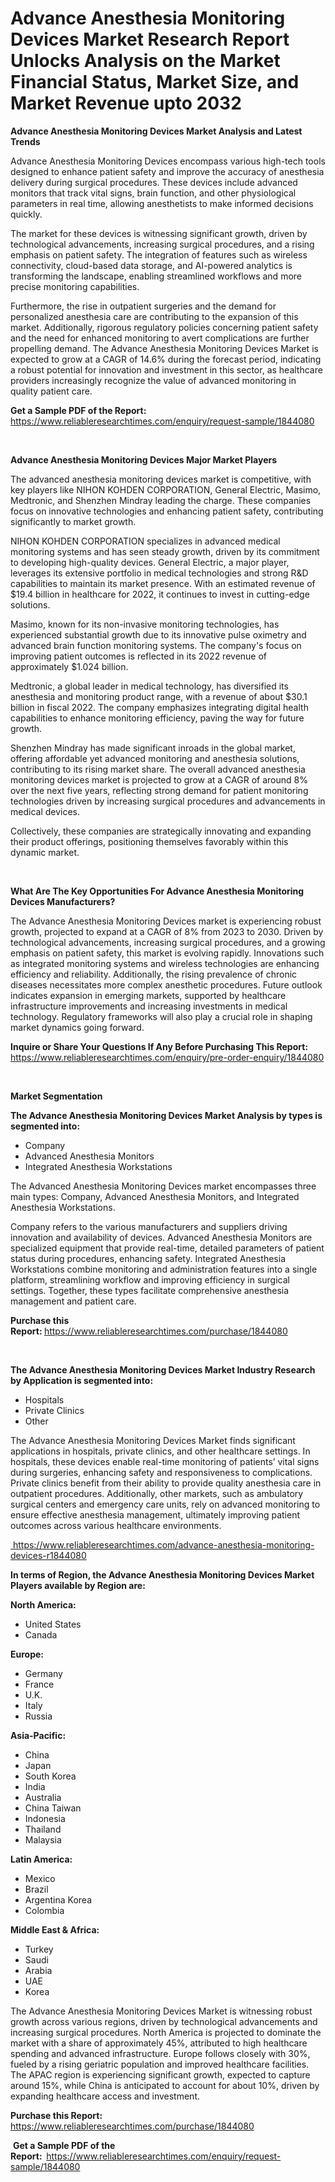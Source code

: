 <p><h1>Advance Anesthesia Monitoring Devices Market Research Report Unlocks Analysis on the Market Financial Status, Market Size, and Market Revenue upto 2032</h1></p><p><strong>Advance Anesthesia Monitoring Devices Market Analysis and Latest Trends</strong></p>
<p><p>Advance Anesthesia Monitoring Devices encompass various high-tech tools designed to enhance patient safety and improve the accuracy of anesthesia delivery during surgical procedures. These devices include advanced monitors that track vital signs, brain function, and other physiological parameters in real time, allowing anesthetists to make informed decisions quickly. </p><p>The market for these devices is witnessing significant growth, driven by technological advancements, increasing surgical procedures, and a rising emphasis on patient safety. The integration of features such as wireless connectivity, cloud-based data storage, and AI-powered analytics is transforming the landscape, enabling streamlined workflows and more precise monitoring capabilities.</p><p>Furthermore, the rise in outpatient surgeries and the demand for personalized anesthesia care are contributing to the expansion of this market. Additionally, rigorous regulatory policies concerning patient safety and the need for enhanced monitoring to avert complications are further propelling demand. The Advance Anesthesia Monitoring Devices Market is expected to grow at a CAGR of 14.6% during the forecast period, indicating a robust potential for innovation and investment in this sector, as healthcare providers increasingly recognize the value of advanced monitoring in quality patient care.</p></p>
<p><strong>Get a Sample PDF of the Report:&nbsp;</strong> <a href="https://www.reliableresearchtimes.com/enquiry/request-sample/1844080?utm_campaign=3113&utm_medium=2&utm_source=Github&utm_content=ia&utm_term=14042025&utm_id=advance-anesthesia-monitoring-devices">https://www.reliableresearchtimes.com/enquiry/request-sample/1844080</a></p>
<p>&nbsp;</p>
<p><strong>Advance Anesthesia Monitoring Devices Major Market Players</strong></p>
<p><p>The advanced anesthesia monitoring devices market is competitive, with key players like NIHON KOHDEN CORPORATION, General Electric, Masimo, Medtronic, and Shenzhen Mindray leading the charge. These companies focus on innovative technologies and enhancing patient safety, contributing significantly to market growth.</p><p>NIHON KOHDEN CORPORATION specializes in advanced medical monitoring systems and has seen steady growth, driven by its commitment to developing high-quality devices. General Electric, a major player, leverages its extensive portfolio in medical technologies and strong R&D capabilities to maintain its market presence. With an estimated revenue of $19.4 billion in healthcare for 2022, it continues to invest in cutting-edge solutions.</p><p>Masimo, known for its non-invasive monitoring technologies, has experienced substantial growth due to its innovative pulse oximetry and advanced brain function monitoring systems. The company's focus on improving patient outcomes is reflected in its 2022 revenue of approximately $1.024 billion.</p><p>Medtronic, a global leader in medical technology, has diversified its anesthesia and monitoring product range, with a revenue of about $30.1 billion in fiscal 2022. The company emphasizes integrating digital health capabilities to enhance monitoring efficiency, paving the way for future growth.</p><p>Shenzhen Mindray has made significant inroads in the global market, offering affordable yet advanced monitoring and anesthesia solutions, contributing to its rising market share. The overall advanced anesthesia monitoring devices market is projected to grow at a CAGR of around 8% over the next five years, reflecting strong demand for patient monitoring technologies driven by increasing surgical procedures and advancements in medical devices.</p><p>Collectively, these companies are strategically innovating and expanding their product offerings, positioning themselves favorably within this dynamic market.</p></p>
<p>&nbsp;</p>
<p><strong>What Are The Key Opportunities For Advance Anesthesia Monitoring Devices Manufacturers?</strong></p>
<p><p>The Advance Anesthesia Monitoring Devices market is experiencing robust growth, projected to expand at a CAGR of 8% from 2023 to 2030. Driven by technological advancements, increasing surgical procedures, and a growing emphasis on patient safety, this market is evolving rapidly. Innovations such as integrated monitoring systems and wireless technologies are enhancing efficiency and reliability. Additionally, the rising prevalence of chronic diseases necessitates more complex anesthetic procedures. Future outlook indicates expansion in emerging markets, supported by healthcare infrastructure improvements and increasing investments in medical technology. Regulatory frameworks will also play a crucial role in shaping market dynamics going forward.</p></p>
<p><strong>Inquire or Share Your Questions If Any Before Purchasing This Report:</strong> <a href="https://www.reliableresearchtimes.com/enquiry/pre-order-enquiry/1844080?utm_campaign=3113&utm_medium=2&utm_source=Github&utm_content=ia&utm_term=14042025&utm_id=advance-anesthesia-monitoring-devices">https://www.reliableresearchtimes.com/enquiry/pre-order-enquiry/1844080</a></p>
<p>&nbsp;</p>
<p><strong>Market Segmentation</strong></p>
<p><strong>The Advance Anesthesia Monitoring Devices Market Analysis by types is segmented into:</strong></p>
<p><ul><li>Company</li><li>Advanced Anesthesia Monitors</li><li>Integrated Anesthesia Workstations</li></ul></p>
<p><p>The Advanced Anesthesia Monitoring Devices market encompasses three main types: Company, Advanced Anesthesia Monitors, and Integrated Anesthesia Workstations. </p><p>Company refers to the various manufacturers and suppliers driving innovation and availability of devices. Advanced Anesthesia Monitors are specialized equipment that provide real-time, detailed parameters of patient status during procedures, enhancing safety. Integrated Anesthesia Workstations combine monitoring and administration features into a single platform, streamlining workflow and improving efficiency in surgical settings. Together, these types facilitate comprehensive anesthesia management and patient care.</p></p>
<p><strong>Purchase this Report:&nbsp;</strong><a href="https://www.reliableresearchtimes.com/purchase/1844080?utm_campaign=3113&utm_medium=2&utm_source=Github&utm_content=ia&utm_term=14042025&utm_id=advance-anesthesia-monitoring-devices">https://www.reliableresearchtimes.com/purchase/1844080</a></p>
<p>&nbsp;</p>
<p><strong>The Advance Anesthesia Monitoring Devices Market Industry Research by Application is segmented into:</strong></p>
<p><ul><li>Hospitals</li><li>Private Clinics</li><li>Other</li></ul></p>
<p><p>The Advance Anesthesia Monitoring Devices Market finds significant applications in hospitals, private clinics, and other healthcare settings. In hospitals, these devices enable real-time monitoring of patients’ vital signs during surgeries, enhancing safety and responsiveness to complications. Private clinics benefit from their ability to provide quality anesthesia care in outpatient procedures. Additionally, other markets, such as ambulatory surgical centers and emergency care units, rely on advanced monitoring to ensure effective anesthesia management, ultimately improving patient outcomes across various healthcare environments.</p></p>
<p><a href="https://www.reliableresearchtimes.com/advance-anesthesia-monitoring-devices-r1844080?utm_campaign=3113&utm_medium=2&utm_source=Github&utm_content=ia&utm_term=14042025&utm_id=advance-anesthesia-monitoring-devices">&nbsp;https://www.reliableresearchtimes.com/advance-anesthesia-monitoring-devices-r1844080</a></p>
<p><strong>In terms of Region, the Advance Anesthesia Monitoring Devices Market Players available by Region are:</strong></p>
<p>
    <p> <strong> North America: </strong>
        <ul>
            <li>United States</li>
            <li>Canada</li>
        </ul>
        </p> 
    <p> <strong> Europe: </strong>
        <ul>
            <li>Germany</li>
            <li>France</li>
            <li>U.K.</li>
            <li>Italy</li>
            <li>Russia</li>
        </ul>
        </p> 
    <p> <strong> Asia-Pacific: </strong>
        <ul>
            <li>China</li>
            <li>Japan</li>
            <li>South Korea</li>
            <li>India</li>
            <li>Australia</li>
            <li>China Taiwan</li>
            <li>Indonesia</li>
            <li>Thailand</li>
            <li>Malaysia</li>
        </ul>
        </p> 
    <p> <strong> Latin America: </strong>
        <ul>
            <li>Mexico</li>
            <li>Brazil</li>
            <li>Argentina Korea</li>
            <li>Colombia</li>
        </ul>
        </p> 
    <p> <strong> Middle East & Africa: </strong>
        <ul>
            <li>Turkey</li>
            <li>Saudi</li>
            <li>Arabia</li>
            <li>UAE</li>
            <li>Korea</li>
        </ul>
    </p>
    </p>
<p><p>The Advance Anesthesia Monitoring Devices Market is witnessing robust growth across various regions, driven by technological advancements and increasing surgical procedures. North America is projected to dominate the market with a share of approximately 45%, attributed to high healthcare spending and advanced infrastructure. Europe follows closely with 30%, fueled by a rising geriatric population and improved healthcare facilities. The APAC region is experiencing significant growth, expected to capture around 15%, while China is anticipated to account for about 10%, driven by expanding healthcare access and investment.</p></p>
<p><strong>Purchase this Report: </strong><a href="https://www.reliableresearchtimes.com/purchase/1844080?utm_campaign=3113&utm_medium=2&utm_source=Github&utm_content=ia&utm_term=14042025&utm_id=advance-anesthesia-monitoring-devices">https://www.reliableresearchtimes.com/purchase/1844080</a></p>
<p>&nbsp;<strong>Get a Sample PDF of the Report:&nbsp;&nbsp;</strong><a href="https://www.reliableresearchtimes.com/enquiry/request-sample/1844080?utm_campaign=3113&utm_medium=2&utm_source=Github&utm_content=ia&utm_term=14042025&utm_id=advance-anesthesia-monitoring-devices">https://www.reliableresearchtimes.com/enquiry/request-sample/1844080</a></p>
<p><strong></strong></p>
<p><p></p><p></p><p></p></p>
